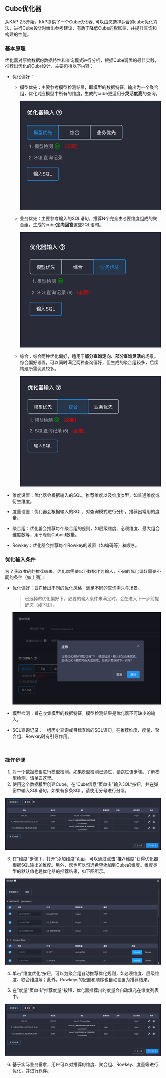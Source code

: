 ## Cube优化器

从KAP 2.5开始，KAP提供了一个Cube优化器, 可以由您选择适合的cube优化方法，进行Cube设计时给出参考建议，有助于降低Cube的膨胀率，并提升查询和构建的性能。

### 基本原理

优化器对原始数据的数据特性和查询模式进行分析，根据Cube调优的最佳实践，推荐出优化的Cube设计，主要包括以下内容：

- 优化偏好：

  - 模型优先：主要参考模型检测结果，即模型的数据特征。输出为一个聚合组，优化对应模型中所有的维度，生成的cube更适用于**灵活度高**的查询。

    ![](images/Cube_optimizer/CN_data_oriented.png)

  - 业务优先：主要参考输入的SQL语句，推荐N个完全由必要维度组成的聚合组，生成的cube**定向回答**这些SQL语句。

    ![](images/Cube_optimizer/CN_buz_oriented.png)

  - 综合：综合两种优化偏好，适用于**部分查询定向**、**部分查询灵活**的场景。
    综合偏好设置，可以同时满足两种查询偏好，但生成的聚合组较多，后续构建所需资源较多。

    ![](images/Cube_optimizer/CN_mix.png)

- 维度设置：优化器会根据输入的SQL，推荐维度以及维度类型，如普通维度或衍生维度。

- 度量设置：优化器会根据输入的SQL，对查询模式进行分析，推荐出常用的度量。

- 聚合组：优化器会推荐每个聚合组的规则，如层级维度、必须维度、最大组合维度数等，用于降低Cuboid数量。

- Rowkey：优化器会推荐每个Rowkey的设置（如编码等）和顺序。



### 优化输入条件

为了获取准确的推荐结果，优化器需要以下数据作为输入，不同的优化偏好需要不同的条件（如上图）：

- 优化偏好：旨在给出不同的优化风格，满足不同的查询需求与场景。

  > 已选择的优化偏好下，必要的输入条件未满足时，会在进入下一步前提醒您（如下图）。

  ![](images/Cube_optimizer/CN_pre-condition.png)

- 模型检测：旨在收集模型的数据特征，模型检测结果是优化器不可缺少的输入。

- SQL查询记录：一组历史查询或目标查询的SQL语句，在推荐维度、度量、聚合组、Rowkey时有引导作用。

  ​



### 操作步骤

1. 对一个数据模型进行模型检测。如果模型检测已通过，请跳过该步骤。了解模型检测，请单击[这里](../model_check.cn.md)。
2. 使用这个数据模型创建Cube，在”Cube信息“页单击”输入SQL“按钮，并在弹窗中输入SQL语句。如果有多条SQL，请使用分号进行分隔。

![](images/Cube_optimizer/CN_measure.png)

3. 在”维度“步骤下，打开”添加维度“页面，可以通过点击“推荐维度”获得优化器根据SQL输出的维度。另外，您也可以勾选希望添加到Cube的维度。维度类型的默认值也是优化器的推荐结果，如下图所示。

![](images/Cube_optimizer/CN_dimension.png)

4. 单击”维度优化“按钮，可以为聚合组自动推荐优化规则，如必须维度、层级维度、联合维度等；此外，Rowkeys的配置和顺序也自动设置为推荐结果。


5. 在”度量“页单击”推荐度量“按钮，优化器推荐出的度量会自动填充在维度列表中。

![](images/Cube_optimizer/CN_measure.png)

6. 基于实际业务需求，用户可以对推荐的维度、聚合组、Rowkey、度量等进行优化，并进行保存。



